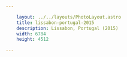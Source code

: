 ```yaml
---

    layout: ../../layouts/PhotoLayout.astro
    title: lissabon-portugal-2015
    description: Lissabon, Portugal (2015)
	width: 6784
	height: 4512

---
```

